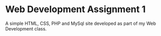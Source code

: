 # Web Development Assignment 1

A simple HTML, CSS, PHP and MySql site developed as part of my Web Development class. 